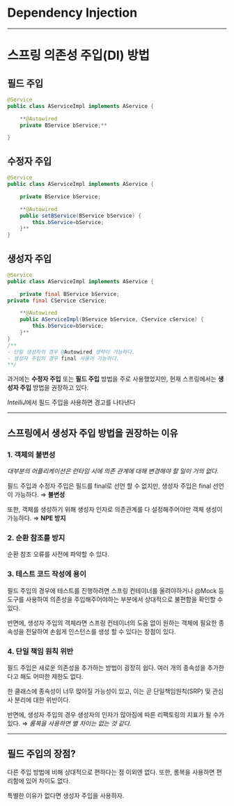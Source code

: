 # Dependency Injection

---

# 스프링 의존성 주입(DI) 방법

## 필드 주입

```java
@Service
public class AServiceImpl implements AService {

	**@Autowired
	private BService bService;**

}
```

## 수정자 주입

```java
@Service
public class AServiceImpl implements AService {

	private BService bService;

	**@Autowired
	public setBService(BService bService) {
		this.bService=bService;
	}**
}
```

## 생성자 주입

```java
@Service
public class AServiceImpl implements AService {

	private final BService bService;
private final CService cService;

	**@Autowired
	public AServiceImpl(BService bService, CService cService) {
		this.bService=bService;
	}**
}
/**
- 단일 생성자의 경우 @Autowired 생략이 가능하다.
- 생성자 주입의 경우 final 사용이 가능하다.
**/
```


과거에는 **수정자 주입** 또는 **필드 주입** 방법을 주로 사용했었지만, 현재 스프링에서는 **생성자 주입** 방법을 권장하고 있다. 

*IntelliJ*에서 필드 주입을 사용하면 경고를 나타낸다

---

## 스프링에서 **생성자 주입 방법을 권장하는 이유**

### 1. 객체의 불변성

*대부분의* *어플리케이션은 런타임 시에 의존 관계에 대해 변경해야 할 일이 거의 없다.*

필드 주입과 수정자 주입은 필드를 final로 선언 할 수 없지만, 생성자 주입은 final 선언이 가능하다. ⇒ **불변성**

또한, 객체를 생성하기 위해 생성자 인자로 의존관계를 다 설정해주어야만 객체 생성이 가능하다. ⇒ **NPE 방지**

### 2. 순환 참조를 방지

순환 참조 오류를 사전에 파악할 수 있다.

### 3. 테스트 코드 작성에 용이

필드 주입의 경우에 테스트를 진행하려면 스프링 컨테이너를 올려야하거나 @Mock 등 도구를 사용하여 의존성을 주입해주어야하는 부분에서 상대적으로 불편함을 확인할 수 있다. 

반면에, 생성자 주입의 객체라면 스프링 컨테이너의 도움 없이 원하는 객체에 필요한 종속성을 전달하여 손쉽게 인스턴스를 생성 할 수 있다는 장점이 있다.

### 4. 단일 책임 원칙 위반

필드 주입은 새로운 의존성을 추가하는 방법이 굉장히 쉽다. 여러 개의 종속성을 추가한다고 해도 어떠한 제한도 없다.

한 클래스에 종속성이 너무 많아질 가능성이 있고, 이는 곧 단일책임원칙(SRP) 및 관심사 분리에 대한 위반이다.

반면에, 생성자 주입의 경우 생성자의 인자가 많아짐에 따른 리팩토링의 지표가 될 수가 있다. ⇒ *롬복을 사용하면 별 차이는 없는 것 같다.*

---

## 필드 주입의 장점?

다른 주입 방법에 비해 상대적으로 편하다는 점 이외엔 없다.  또한, 롬복을 사용하면 편리함에 있어 차이도 없다. 

특별한 이유가 없다면 생성자 주입을 사용하자.